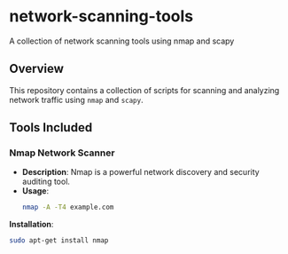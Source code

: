 # network-scanning-tools
A collection of network scanning tools using nmap and scapy

## Overview
This repository contains a collection of scripts for scanning and analyzing network traffic using `nmap` and `scapy`.

## Tools Included

### Nmap Network Scanner
- **Description**: Nmap is a powerful network discovery and security auditing tool.
- **Usage**:
  ```sh
  nmap -A -T4 example.com

**Installation**:
  ```sh   
  sudo apt-get install nmap



   
